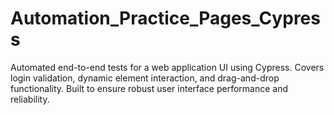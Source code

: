 # Automation_Practice_Pages_Cypress
Automated end-to-end tests for a web application UI using Cypress. Covers login validation, dynamic element interaction, and drag-and-drop functionality. Built to ensure robust user interface performance and reliability.
